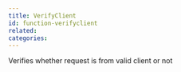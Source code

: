 ```yaml
---
title: VerifyClient
id: function-verifyclient
related:
categories:
---
```


Verifies whether request is from valid client or not